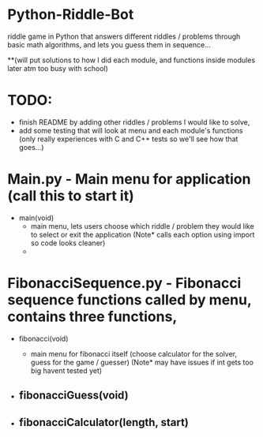 # Python-Riddle-Bot
riddle game in Python that answers different riddles / problems through basic math algorithms, and lets you guess them in sequence...

**(will put solutions to how I did each module, and functions inside modules later atm too busy with school)

# TODO:
  * finish README by adding other riddles / problems I would like to solve,
  * add some testing that will look at menu and each module's functions (only really experiences with C and C++ tests so we'll see how that goes...)

# Main.py - Main menu for application (call this to start it)
  * main(void)
    - main menu, lets users choose which riddle / problem they would like to select or exit the application (Note* calls each option using import so code looks cleaner)
    - 

# FibonacciSequence.py - Fibonacci sequence functions called by menu, contains three functions,
  * fibonacci(void)
    - main menu for fibonacci itself (choose calculator for the solver, guess for the game / guesser) (Note* may have issues if int gets too big havent tested yet)
  
  * fibonacciGuess(void)
    -
  
  * fibonacciCalculator(length, start)
    -

